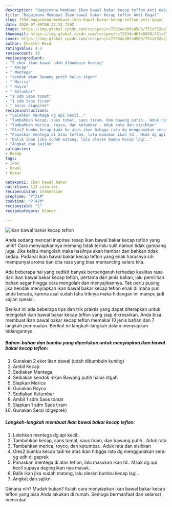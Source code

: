 ```yaml
---
description: "Bagaimana Membuat Ikan bawal bakar kecap teflon Anti Gagal"
title: "Bagaimana Membuat Ikan bawal bakar kecap teflon Anti Gagal"
slug: 1594-bagaimana-membuat-ikan-bawal-bakar-kecap-teflon-anti-gagal
date: 2020-07-09T08:22:31.729Z
image: https://img-global.cpcdn.com/recipes/cc72934cd0fe8589/751x532cq70/ikan-bawal-bakar-kecap-teflon-foto-resep-utama.jpg
thumbnail: https://img-global.cpcdn.com/recipes/cc72934cd0fe8589/751x532cq70/ikan-bawal-bakar-kecap-teflon-foto-resep-utama.jpg
cover: https://img-global.cpcdn.com/recipes/cc72934cd0fe8589/751x532cq70/ikan-bawal-bakar-kecap-teflon-foto-resep-utama.jpg
author: Chester Reid
ratingvalue: 4.4
reviewcount: 10
recipeingredient:
- "2 ekor ikan bawal udah dibumbuin kuning"
- " Kecap"
- " Mentega"
- "sendok mkan Bawang putih halus stgah"
- " Merica"
- " Royco"
- " Ketumbar"
- "1 sdm Saos tomat"
- "1 sdm Saos tiram"
- " Serai digeprek"
recipeinstructions:
- "Lelehkan mentega dg api kecil.."
- "Tambahkan kecap, saos tomat, saos tiram, dan bawang putih.. Aduk rata"
- "Tambahkan merica, royco, dan ketumbar.. Aduk rata dan sisihkan"
- "Oles2 bumbu kecap tadi ke atas ikan hibgga rata dg menggunakan serai yg udh di geprek"
- "Panaskan mentega di atas teflon, lalu masukan ikan td.. Msak dg api kecil supaya daging ikan nya masak.."
- "Balik ikan jika sudah matang, lalu oleskn bumbu kecap lagi.."
- "Angkat dan sajikn"
categories:
- Resep
tags:
- ikan
- bawal
- bakar

katakunci: ikan bawal bakar 
nutrition: 113 calories
recipecuisine: Indonesian
preptime: "PT21M"
cooktime: "PT47M"
recipeyield: "2"
recipecategory: Dinner

---
```



![Ikan bawal bakar kecap teflon](https://img-global.cpcdn.com/recipes/cc72934cd0fe8589/751x532cq70/ikan-bawal-bakar-kecap-teflon-foto-resep-utama.jpg)

Anda sedang mencari inspirasi resep ikan bawal bakar kecap teflon yang unik? Cara menyiapkannya memang tidak terlalu sulit namun tidak gampang juga. Jika keliru mengolah maka hasilnya akan hambar dan bahkan tidak sedap. Padahal ikan bawal bakar kecap teflon yang enak harusnya sih mempunyai aroma dan cita rasa yang bisa memancing selera kita.



Ada beberapa hal yang sedikit banyak berpengaruh terhadap kualitas rasa dari ikan bawal bakar kecap teflon, pertama dari jenis bahan, lalu pemilihan bahan segar hingga cara mengolah dan menyajikannya. Tak perlu pusing jika hendak menyiapkan ikan bawal bakar kecap teflon enak di mana pun anda berada, karena asal sudah tahu triknya maka hidangan ini mampu jadi sajian spesial.


Berikut ini ada beberapa tips dan trik praktis yang dapat diterapkan untuk mengolah ikan bawal bakar kecap teflon yang siap dikreasikan. Anda bisa membuat Ikan bawal bakar kecap teflon memakai 10 jenis bahan dan 7 langkah pembuatan. Berikut ini langkah-langkah dalam menyiapkan hidangannya.

<!--inarticleads1-->

##### Bahan-bahan dan bumbu yang diperlukan untuk menyiapkan Ikan bawal bakar kecap teflon:

1. Gunakan 2 ekor ikan bawal (udah dibumbuin kuning)
1. Ambil  Kecap
1. Sediakan  Mentega
1. Sediakan sendok mkan Bawang putih halus stgah
1. Siapkan  Merica
1. Gunakan  Royco
1. Sediakan  Ketumbar
1. Ambil 1 sdm Saos tomat
1. Siapkan 1 sdm Saos tiram
1. Gunakan  Serai (digeprek)




<!--inarticleads2-->

##### Langkah-langkah membuat Ikan bawal bakar kecap teflon:

1. Lelehkan mentega dg api kecil..
1. Tambahkan kecap, saos tomat, saos tiram, dan bawang putih.. Aduk rata
1. Tambahkan merica, royco, dan ketumbar.. Aduk rata dan sisihkan
1. Oles2 bumbu kecap tadi ke atas ikan hibgga rata dg menggunakan serai yg udh di geprek
1. Panaskan mentega di atas teflon, lalu masukan ikan td.. Msak dg api kecil supaya daging ikan nya masak..
1. Balik ikan jika sudah matang, lalu oleskn bumbu kecap lagi..
1. Angkat dan sajikn




Gimana nih? Mudah bukan? Itulah cara menyiapkan ikan bawal bakar kecap teflon yang bisa Anda lakukan di rumah. Semoga bermanfaat dan selamat mencoba!
